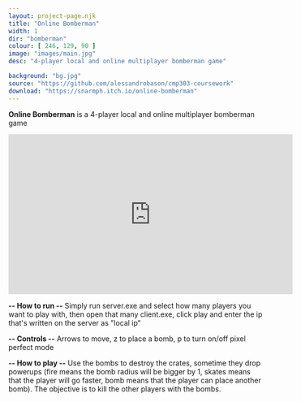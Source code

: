 ```yaml
---
layout: project-page.njk
title: "Online Bomberman"
width: 1
dir: "bomberman"
colour: [ 246, 129, 90 ]
image: "images/main.jpg"
desc: "4-player local and online multiplayer bomberman game"

background: "bg.jpg"
source: "https://github.com/alessandrobason/cmp303-coursework"
download: "https://snarmph.itch.io/online-bomberman"
---
```


**Online Bomberman** is a 4-player local and online multiplayer bomberman game

<iframe class="youtube" width="560" height="315" src="https://www.youtube.com/embed/n4Pp7BZs-BM?si=lHlCQdgFnfxNFQkh" title="YouTube video player" frameborder="0" allow="accelerometer; autoplay; clipboard-write; encrypted-media; gyroscope; picture-in-picture; web-share" referrerpolicy="strict-origin-when-cross-origin" allowfullscreen></iframe>

**-- How to run --**
Simply run server.exe and select how many players you want to play with, then open that many client.exe, click play and enter the ip that's written on the server as "local ip"

**-- Controls --**
Arrows to move, z to place a bomb, p to turn on/off pixel perfect mode

**-- How to play --**
Use the bombs to destroy the crates, sometime they drop powerups (fire means the bomb radius will be bigger by 1, skates means that the player will go faster, bomb means that the player can place another bomb). The objective is to kill the other players with the bombs. 